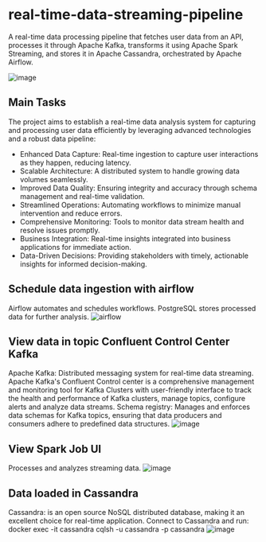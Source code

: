 # real-time-data-streaming-pipeline
A real-time data processing pipeline that fetches user data from an API, processes it through Apache Kafka, transforms it using Apache Spark Streaming, and stores it in Apache Cassandra, orchestrated by Apache Airflow.

![image](https://github.com/user-attachments/assets/c7f87203-dea4-4bed-a0dc-8697d40a3adb)

## Main Tasks
The project aims to establish a real-time data analysis system for capturing and processing user data efficiently by leveraging advanced technologies and a robust data pipeline:
* Enhanced Data Capture: Real-time ingestion to capture user interactions as they happen, reducing latency.
* Scalable Architecture: A distributed system to handle growing data volumes seamlessly.
* Improved Data Quality: Ensuring integrity and accuracy through schema management and real-time validation.
* Streamlined Operations: Automating workflows to minimize manual intervention and reduce errors.
* Comprehensive Monitoring: Tools to monitor data stream health and resolve issues promptly.
* Business Integration: Real-time insights integrated into business applications for immediate action.
* Data-Driven Decisions: Providing stakeholders with timely, actionable insights for informed decision-making.

## Schedule data ingestion with airflow
Airflow automates and schedules workflows.
PostgreSQL stores processed data for further analysis.
![airflow](https://github.com/user-attachments/assets/25d5602e-a374-4023-b1fa-1d971024b0b5)



## View data in topic Confluent Control Center Kafka
Apache Kafka: Distributed messaging system for real-time data streaming.
Apache Kafka's Confluent Control center is a comprehensive management and monitoring tool for Kafka Clusters with user-friendly interface to track the health and performance of Kafka clusters, manage topics, configure alerts and analyze data streams.
Schema registry: Manages and enforces data schemas for Kafka topics, ensuring that data producers and consumers adhere to predefined data structures.
![image](https://github.com/user-attachments/assets/11aef9e5-b591-4221-b77f-b7a444fe7bb0)

## View Spark Job UI
Processes and analyzes streaming data.
![image](https://github.com/user-attachments/assets/e83d3643-befe-4290-be19-30f7508eef65)

## Data loaded in Cassandra
Cassandra: is an open source NoSQL distributed database, making it an excellent choice for real-time application.
Connect to Cassandra and run:
docker exec -it cassandra cqlsh -u cassandra -p cassandra
![image](https://github.com/user-attachments/assets/2cb43652-699d-4fda-a740-48f78e3d7b51)




